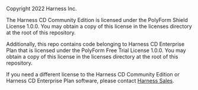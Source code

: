 Copyright 2022 Harness Inc.

The Harness CD Community Edition is licensed under the PolyForm Shield License 1.0.0. You may obtain a copy of this license in the licenses directory at the root of this repository.

Additionally, this repo contains code belonging to Harness CD Enterprise Plan that is licensed under the PolyForm Free Trial License 1.0.0. You may obtain a copy of this license in the licenses directory at the root of this repository.

If you need a different license to the Harness CD Community Edition or Harness CD Enterprise Plan software, please contact [Harness Sales](https://harness.io/company/contact-sales/).